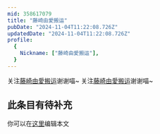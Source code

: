```yaml
---
mid: 358617079
title: "藤崎由愛搬运"
pubDate: "2024-11-04T11:22:08.726Z"
updatedDate: "2024-11-04T11:22:08.726Z"
profile:
  {
    Nickname: ["藤崎由愛搬运"],
  }
---
```


关注[藤崎由愛搬运](https://space.bilibili.com/358617079)谢谢喵~ 关注[藤崎由愛搬运](https://space.bilibili.com/358617079)谢谢喵~

## 此条目有待补充
你可以在[这里](https://github.com/Yuhanawa/VTuber.ICU-Content/edit/master/v/藤崎由愛搬运/index.md)编辑本文
